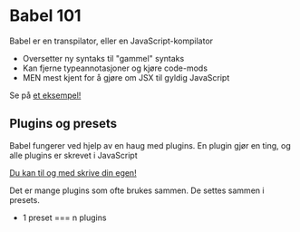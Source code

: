 # Babel 101

Babel er en transpilator, eller en JavaScript-kompilator

- Oversetter ny syntaks til "gammel" syntaks
- Kan fjerne typeannotasjoner og kjøre code-mods
- MEN mest kjent for å gjøre om JSX til gyldig JavaScript


Se på [et eksempel!](https://babeljs.io/repl#?browsers=defaults%2C%20not%20ie%2011%2C%20not%20ie_mob%2011&build=&builtIns=false&corejs=3.6&spec=false&loose=false&code_lz=MYewdgzgLgBAgpAhlKBpEAnWBeGAKAbxjEQDcwAaGRAGwBMBTDKgIwEt6GBVDGmAXwCUMbAD4YBAFAwYoSLADabCAAkQpJmzABzKhAZQ1GjFu0BdETABKDRMCgA6AK76AylGQM8AM1r7BANzSsuDQMBgM3pY2do4uDDbeeIHBMfbO-gCi3t4M9njJIuJSMjJyYeCZYFBMloViMPqG6po6eFAYTgyCwWWhsOAAMrYadcINTUat2j5-3UGl4ZEOiHR0mRrVg8o1YEx4AOQAtiDxDNVMB1SVFxgpixHeK2sb51Db0Of7x6f6NCMMK4wIYA-6lXpLKBODBgfDjYoQmSPBwRE4aV5bHZfDCHE5nW5Am41O4LRZLJ6oloY95YvY4n7xf5kQHXMDDZlgmT8Un8KgKMwpYIRKEw_AQgA8dDYpHJ2AIj34okkAEhleK2EdtI0MMA5exODwaPxqDQoHKSORjQB6JVk0rigAWACZRAQLWB-OKrc7bWTlQRlFMTDoYAAyUMwcUAB1d7uNtQItEYGGN2kQRyODBoXpj_AlVqlpF9PX4QA&debug=false&forceAllTransforms=false&shippedProposals=false&circleciRepo=&evaluate=false&fileSize=false&timeTravel=false&sourceType=module&lineWrap=true&presets=env%2Creact%2Cstage-2&prettier=false&targets=&version=7.14.4&externalPlugins=)

## Plugins og presets

Babel fungerer ved hjelp av en haug med plugins. En plugin gjør en ting, og alle plugins er skrevet i JavaScript

[Du kan til og med skrive din egen!](https://lihautan.com/step-by-step-guide-for-writing-a-babel-transformation/)

Det er mange plugins som ofte brukes sammen. De settes sammen i presets. 
- 1 preset === n plugins